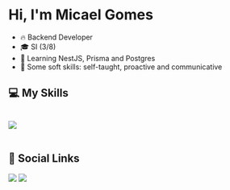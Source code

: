 <h1 align="left">Hi, I'm Micael Gomes</h1>

- 🔥 Backend Developer
- 🎓 SI (3/8)
- 🧠 Learning NestJS, Prisma and Postgres
- 🧬 Some soft skills: self-taught, proactive and communicative

 
## 💻&nbsp;My Skills
  
<div style="display: inline_block"><br>
    <img src="https://skillicons.dev/icons?i=javascript,typescript,nestjs,nodejs,prisma,postgres,mysql,redis,docker,git" />
</div>
  
  <br>
  
## 👨&nbsp;Social Links
 
<div>
 <a href="https://instagram.com/micaelgomes.dev" target="_blank"><img src="https://skillicons.dev/icons?i=instagram"/></a>
 <a href="https://www.linkedin.com/in/micaelgomestavares/" target="_blank"><img src="https://skillicons.dev/icons?i=linkedin"/></a>
</div>
